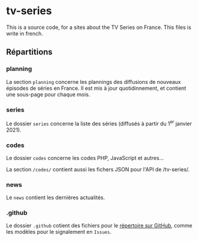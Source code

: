 # tv-series
This is a source code, for a sites about the TV Series on France. This files is write in french.

## Répartitions
### planning
La section `planning` concerne les plannings des diffusions de nouveaux épisodes de séries en France. Il est mis à jour quotidinnement, et contient une sous-page pour chaque mois.

### series
Le dossier `series` concerne la liste des séries (diffusés à partir du 1<sup>er</sup> janvier 2021).

### codes
Le dossier `codes` concerne les codes PHP, JavaScript et autres...

La section `/codes/` contient aussi les fichers JSON pour l'API de /tv-series/.

### news
Le `news` contient les dernières actualités.

### .github
Le dossier `.github` cotient des fichiers pour le [répertoire sur GitHub](https://github.com/Florian-COLLIN/tv-series/), comme les modèles pour le signalement en `Issues`.